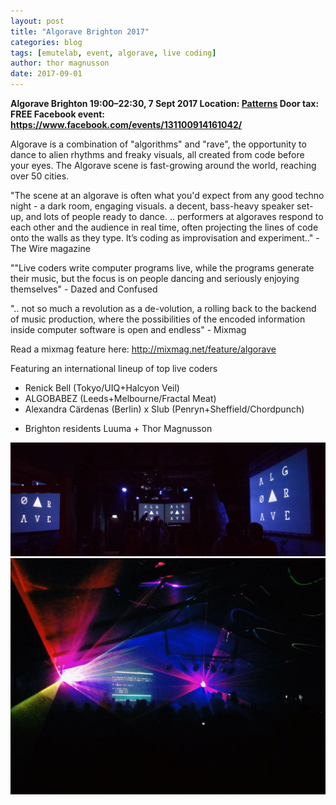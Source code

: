 ```yaml
---
layout: post
title: "Algorave Brighton 2017"
categories: blog
tags: [emutelab, event, algorave, live coding]
author: thor magnusson
date: 2017-09-01
---
```


<b>
Algorave Brighton
19:00–22:30, 7 Sept 2017
Location: <a href="http://patternsbrighton.com">Patterns</a>
Door tax: FREE
Facebook event: <a href="https://www.facebook.com/events/131100914161042/">https://www.facebook.com/events/131100914161042/</a>
</b>

Algorave is a combination of "algorithms" and "rave", the opportunity to dance to alien rhythms and freaky visuals, all created from code before your eyes. The Algorave scene is fast-growing around the world, reaching over 50 cities.

"The scene at an algorave is often what you'd expect from any good techno night - a dark room, engaging visuals. a decent, bass-heavy speaker set-up, and lots of people ready to dance. .. performers at algoraves respond to each other and the audience in real time, often projecting the lines of code onto the walls as they type. lt’s coding as improvisation and experiment.." - The Wire magazine

""Live coders write computer programs live, while the programs generate their music, but the focus is on people dancing and seriously enjoying themselves" - Dazed and Confused

".. not so much a revolution as a de-volution, a rolling back to the backend of music production, where the possibilities of the encoded information inside computer software is open and endless" - Mixmag

Read a mixmag feature here: http://mixmag.net/feature/algorave

Featuring an international lineup of top live coders
- Renick Bell (Tokyo/UIQ+Halcyon Veil)
- ALGOBABEZ (Leeds+Melbourne/Fractal Meat)
- Alexandra Cärdenas (Berlin) x Slub (Penryn+Sheffield/Chordpunch)
+ Brighton residents Luuma + Thor Magnusson


![Algorave](/img/algorave.jpg)
![Algorave](/img/bluedot.jpg)
